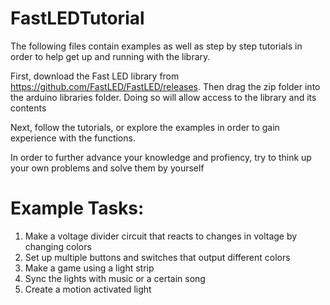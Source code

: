 # FastLEDTutorial

The following files contain examples as well as step by step tutorials in order to help get up and running with the library.

First, download the Fast LED library from https://github.com/FastLED/FastLED/releases. Then drag the zip folder into the arduino 
libraries folder. Doing so will allow access to the library and its contents 

Next, follow the tutorials, or explore the examples in order to gain experience with the functions. 

In order to further advance your knowledge and profiency, try to think up your own problems and solve them by yourself

# Example Tasks:
1. Make a voltage divider circuit that reacts to changes in voltage by changing colors
2. Set up multiple buttons and switches that output different colors
3. Make a game using a light strip
4. Sync the lights with music or a certain song
5. Create a motion activated light
